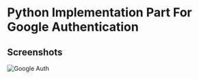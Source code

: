 # Python Implementation Part For Google Authentication

## Screenshots
![Google Auth](ScreenShots/ss.png)

